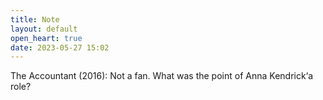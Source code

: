 ```yaml
---
title: Note
layout: default
open_heart: true
date: 2023-05-27 15:02
---
```


The Accountant (2016): Not a fan. What was the point of Anna Kendrick‘a role?
